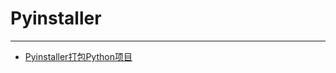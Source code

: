 # Pyinstaller

---

- [Pyinstaller打包Python项目](/repository/tools/Pyinstaller/Pyinstaller打包Python项目.md#pyinstaller打包python项目)